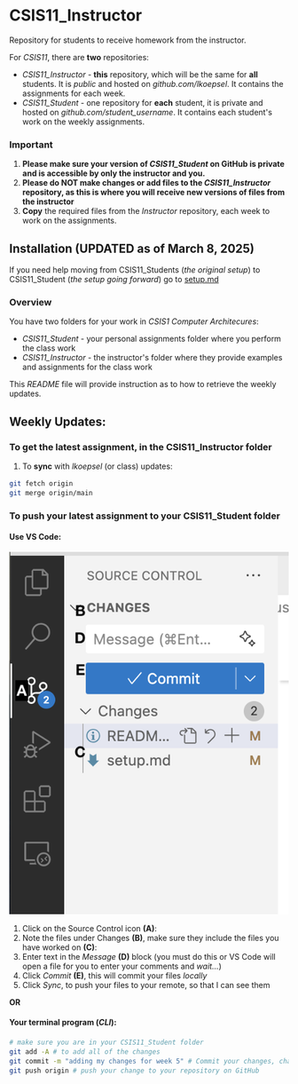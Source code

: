 # CSIS11_Instructor

Repository for students to receive homework from the instructor.

For *CSIS11*, there are **two** repositories:
* *CSIS11_Instructor* - **this** repository, which will be the same for **all** students. It is *public* and hosted on *github.com/lkoepsel*. It contains the assignments for each week.
* *CSIS11_Student* - one repository for **each** student, it is private and hosted on *github.com/student_username*. It contains each student's work on the weekly assignments.

### Important
1. **Please make sure your version of *CSIS11_Student* on GitHub is private and is accessible by only the instructor and you.**
2. **Please do NOT make changes or add files to the *CSIS11_Instructor* repository, as this is where you will receive new versions of files from the instructor**
3. **Copy** the required files from the *Instructor* repository, each week to work on the assignments.

## Installation (UPDATED as of March 8, 2025)

If you need help moving from CSIS11_Students (*the original setup*) to CSIS11_Student (*the setup going forward*) go to [setup.md](./setup.md)

### Overview
You have two folders for your work in *CSIS1 Computer Architecures*:

* *CSIS11_Student* - your personal assignments folder where you perform the class work
* *CSIS11_Instructor* - the instructor's folder where they provide examples and assignments for the class work

This *README* file will provide instruction as to how to retrieve the weekly updates.

## Weekly Updates:

### To get the latest assignment, in the CSIS11_Instructor folder
   1. To **sync** with *lkoepsel* (or class) updates:
   ```bash
   git fetch origin
   git merge origin/main
   ```
### To push your latest assignment to your CSIS11_Student folder

#### Use VS Code:
![](github_commit.png)
1. Click on the Source Control icon **(A)**:
2. Note the files under Changes **(B)**, make sure they include the files you have worked on **(C)**:
3. Enter text in the *Message* **(D)** block (you must do this or VS Code will open a file for you to enter your comments and *wait...*)
4. Click *Commit* **(E)**, this will commit your files *locally*
5. Click *Sync*, to push your files to your remote, so that I can see them

**OR**

#### Your terminal program (*CLI*):
   ```bash
   # make sure you are in your CSIS11_Student folder
   git add -A # to add all of the changes
   git commit -m "adding my changes for week 5" # Commit your changes, change the message as appropriate
   git push origin # push your change to your repository on GitHub
   ```
